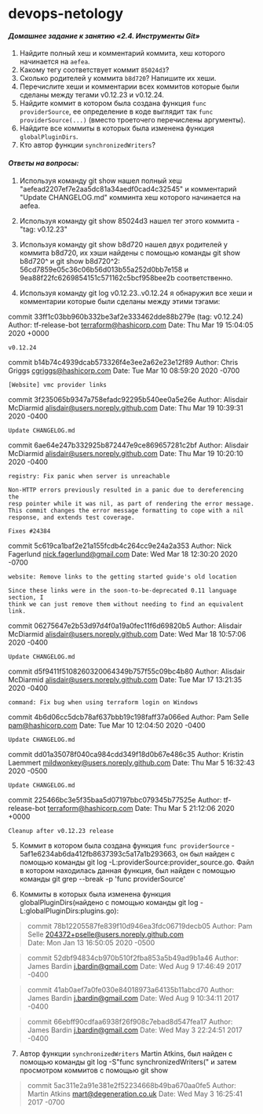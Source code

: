 # devops-netology

#### *Домашнее задание к занятию «2.4. Инструменты Git»*

1. Найдите полный хеш и комментарий коммита, хеш которого начинается на `aefea`.
1. Какому тегу соответствует коммит `85024d3`?
1. Сколько родителей у коммита `b8d720`? Напишите их хеши.
1. Перечислите хеши и комментарии всех коммитов которые были сделаны между тегами  v0.12.23 и v0.12.24.
1. Найдите коммит в котором была создана функция `func providerSource`, ее определение в коде выглядит 
так `func providerSource(...)` (вместо троеточего перечислены аргументы).
1. Найдите все коммиты в которых была изменена функция `globalPluginDirs`.
1. Кто автор функции `synchronizedWriters`?

 
#### *Ответы на вопросы:*

1. Используя команду git show нашел полный хеш "aefead2207ef7e2aa5dc81a34aedf0cad4c32545" и комментарий "Update CHANGELOG.md" комминта хеш которого начинается на aefea.
 
2. Используя команду git show 85024d3 нашел тег этого коммита - "tag: v0.12.23"

3. Используя команду git show b8d720 нашел двух родителей у коммита b8d720, их хэши найдены с помощью команды git show b8d720^ и git show b8d720^2:       56cd7859e05c36c06b56d013b55a252d0bb7e158 и 9ea88f22fc6269854151c571162c5bcf958bee2b соответственно.
 
4. Используя команду git log v0.12.23..v0.12.24 я обнаружил все хеши и комментарии которые были сделаны между этими тэгами:


commit 33ff1c03bb960b332be3af2e333462dde88b279e (tag: v0.12.24)
Author: tf-release-bot <terraform@hashicorp.com>
Date:   Thu Mar 19 15:04:05 2020 +0000

    v0.12.24

commit b14b74c4939dcab573326f4e3ee2a62e23e12f89
Author: Chris Griggs <cgriggs@hashicorp.com>
Date:   Tue Mar 10 08:59:20 2020 -0700

    [Website] vmc provider links

commit 3f235065b9347a758efadc92295b540ee0a5e26e
Author: Alisdair McDiarmid <alisdair@users.noreply.github.com>
Date:   Thu Mar 19 10:39:31 2020 -0400

    Update CHANGELOG.md

commit 6ae64e247b332925b872447e9ce869657281c2bf
Author: Alisdair McDiarmid <alisdair@users.noreply.github.com>
Date:   Thu Mar 19 10:20:10 2020 -0400

    registry: Fix panic when server is unreachable

    Non-HTTP errors previously resulted in a panic due to dereferencing the
    resp pointer while it was nil, as part of rendering the error message.
    This commit changes the error message formatting to cope with a nil
    response, and extends test coverage.

    Fixes #24384

commit 5c619ca1baf2e21a155fcdb4c264cc9e24a2a353
Author: Nick Fagerlund <nick.fagerlund@gmail.com>
Date:   Wed Mar 18 12:30:20 2020 -0700

    website: Remove links to the getting started guide's old location

    Since these links were in the soon-to-be-deprecated 0.11 language section, I
    think we can just remove them without needing to find an equivalent link.

commit 06275647e2b53d97d4f0a19a0fec11f6d69820b5
Author: Alisdair McDiarmid <alisdair@users.noreply.github.com>
Date:   Wed Mar 18 10:57:06 2020 -0400

    Update CHANGELOG.md

commit d5f9411f5108260320064349b757f55c09bc4b80
Author: Alisdair McDiarmid <alisdair@users.noreply.github.com>
Date:   Tue Mar 17 13:21:35 2020 -0400

    command: Fix bug when using terraform login on Windows

commit 4b6d06cc5dcb78af637bbb19c198faff37a066ed
Author: Pam Selle <pam@hashicorp.com>
Date:   Tue Mar 10 12:04:50 2020 -0400

    Update CHANGELOG.md

commit dd01a35078f040ca984cdd349f18d0b67e486c35
Author: Kristin Laemmert <mildwonkey@users.noreply.github.com>
Date:   Thu Mar 5 16:32:43 2020 -0500

    Update CHANGELOG.md

commit 225466bc3e5f35baa5d07197bbc079345b77525e
Author: tf-release-bot <terraform@hashicorp.com>
Date:   Thu Mar 5 21:12:06 2020 +0000

    Cleanup after v0.12.23 release



5. Коммит в котором была создана функция `func providerSource` - 5af1e6234ab6da412fb8637393c5a17a1b293663, он был найден с помощью команды git log -L:providerSource:provider_source.go. Файл в котором находилась данная функция, был найден с помощью команды git grep --break -p 'func providerSource'


6. Коммиты в которых была изменена функция globalPluginDirs(найдено с помощью команды git log -L:globalPluginDirs:plugins.go):
                        
>commit 78b12205587fe839f10d946ea3fdc06719decb05
Author: Pam Selle <204372+pselle@users.noreply.github.com>                          
Date:   Mon Jan 13 16:50:05 2020 -0500                                              
                                                                                      
>commit 52dbf94834cb970b510f2fba853a5b49ad9b1a46
Author: James Bardin <j.bardin@gmail.com>
Date:   Wed Aug 9 17:46:49 2017 -0400

>commit 41ab0aef7a0fe030e84018973a64135b11abcd70
Author: James Bardin <j.bardin@gmail.com>
Date:   Wed Aug 9 10:34:11 2017 -0400

>commit 66ebff90cdfaa6938f26f908c7ebad8d547fea17
Author: James Bardin <j.bardin@gmail.com>
Date:   Wed May 3 22:24:51 2017 -0400




7. Автор функции `synchronizedWriters` Martin Atkins, был найден с помощью команды git log -S"func synchronizedWriters(" и затем просмотром коммитов с помощью git show

>commit 5ac311e2a91e381e2f52234668b49ba670aa0fe5
Author: Martin Atkins <mart@degeneration.co.uk>
Date:   Wed May 3 16:25:41 2017 -0700




  

  




